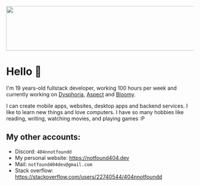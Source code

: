 

<a href="https://www.gitanimals.org/en_US?utm_medium=image&utm_source=samet404&utm_content=line">
  <img
    src="https://render.gitanimals.org/lines/samet404"
    width="600"
    height="120"
  />
</a>

  
# Hello 🌱

I'm 19 years-old fullstack developer, working 100 hours per week and currently working on [Dysphoria](https://github.com/HellowStudios/Dysphoria), [Aspect](https://github.com/aspect-chat/aspect-chat) and [Bloomy](https://github.com/sametalpdeger/Bloomy).

I can create mobile apps, websites, desktop apps and backend services. I like to learn new things and love computers. I have so many hobbies like reading, writing, watching movies, and playing games :P

## My other accounts:

- Discord: `404nnotfoundd`
- My personal website: https://notfound404.dev
- Mail: `notfound404dev@gmail.com`
- Stack overflow: https://stackoverflow.com/users/22740544/404nnotfoundd
